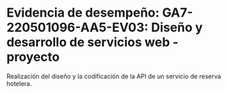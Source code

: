 # Evidencia de desempeño: GA7-220501096-AA5-EV03: Diseño y desarrollo de servicios web - proyecto 
 Realización del diseño y la 
codificación de la API de un servicio de reserva hotelera.
